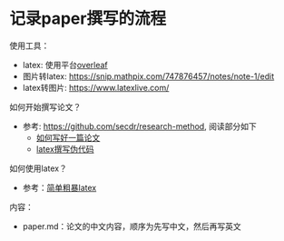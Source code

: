 # 记录paper撰写的流程

使用工具：
- latex: 使用平台[overleaf](https://cn.overleaf.com/project)
- 图片转latex: https://snip.mathpix.com/747876457/notes/note-1/edit
- latex转图片: https://www.latexlive.com/

如何开始撰写论文？

- 参考: https://github.com/secdr/research-method, 阅读部分如下
  - [如何写好一篇论文](https://github.com/secdr/research-method/blob/master/how%20to%20write/%E5%A6%82%E4%BD%95%E5%86%99%E5%A5%BD%E4%B8%80%E7%AF%87%E8%AE%BA%E6%96%87.pdf) 
  - [latex撰写伪代码](https://github.com/secdr/research-method/blob/master/how%20to%20write/%E7%94%A8LaTeX%E4%BC%98%E9%9B%85%E5%9C%B0%E4%B9%A6%E5%86%99%E4%BC%AA%E4%BB%A3%E7%A0%81%E2%80%94%E2%80%94Algorithm2e%E7%AE%80%E6%98%8E%E6%8C%87%E5%8D%97%20-%20%E7%9F%A5%E4%B9%8E.pdf) 

如何使用latex？

- 参考：[简单粗暴latex](https://github.com/wklchris/Note-by-LaTeX)

内容：

- paper.md：论文的中文内容，顺序为先写中文，然后再写英文
